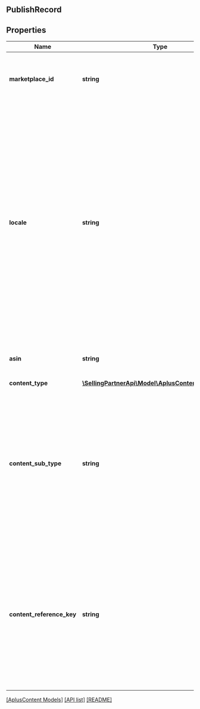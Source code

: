 ## PublishRecord

## Properties

Name | Type | Description | Notes
------------ | ------------- | ------------- | -------------
**marketplace_id** | **string** | The identifier for the marketplace where the A+ Content is published. |
**locale** | **string** | The IETF language tag. This only supports the primary language subtag with one secondary language subtag. The secondary language subtag is almost always a regional designation. This does not support additional subtags beyond the primary and secondary subtags. **Pattern:** ^[a-z]{2,}-[A-Z0-9]{2,}$ |
**asin** | **string** | The Amazon Standard Identification Number (ASIN). |
**content_type** | [**\SellingPartnerApi\Model\AplusContent\ContentType**](ContentType.md) |  |
**content_sub_type** | **string** | The A+ Content document subtype. This represents a special-purpose type of an A+ Content document. Not every A+ Content document type will have a subtype, and subtypes may change at any time. | [optional]
**content_reference_key** | **string** | A unique reference key for the A+ Content document. A content reference key cannot form a permalink and may change in the future. A content reference key is not guaranteed to match any A+ content identifier. |

[[AplusContent Models]](../) [[API list]](../../Api) [[README]](../../../README.md)
